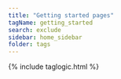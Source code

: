 ```yaml
---
title: "Getting started pages"
tagName: getting_started
search: exclude
sidebar: home_sidebar
folder: tags
---
```

{% include taglogic.html %}

